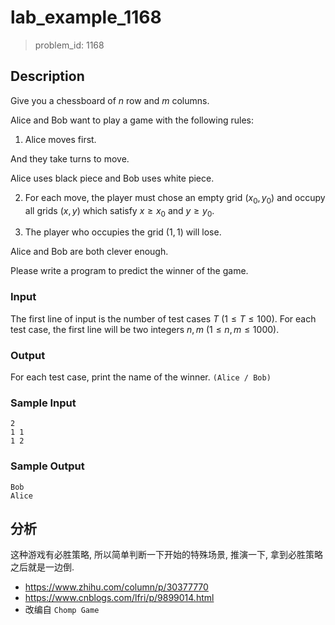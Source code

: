 # lab_example_1168

> problem_id: 1168

## Description

Give you a chessboard of $n$ row and $m$ columns.

Alice and Bob want to play a game with the following rules:

1) Alice moves first.

And they take turns to move.

Alice uses black piece and Bob uses white piece.

2) For each move, the player must chose an empty grid $(x_0, y_0)$ and occupy all grids $(x, y)$ which satisfy $x \geq x_0$ and $y \geq y_0$.

3) The player who occupies the grid $(1, 1)$ will lose.

Alice and Bob are both clever enough.

Please write a program to predict the winner of the game.

### Input

The first line of input is the number of test cases $T$ $(1 \leq T \leq 100)$.
For each test case, the first line will be two integers $n, m$ $(1 \leq n, m \leq 1000)$.

### Output

For each test case, print the name of the winner. `(Alice / Bob)`

### Sample Input

``` log
2
1 1
1 2
```

### Sample Output

``` log
Bob
Alice
```

## 分析

这种游戏有必胜策略, 所以简单判断一下开始的特殊场景, 推演一下, 拿到必胜策略之后就是一边倒.

+ <https://www.zhihu.com/column/p/30377770>
+ <https://www.cnblogs.com/lfri/p/9899014.html>
+ 改编自 `Chomp Game`
